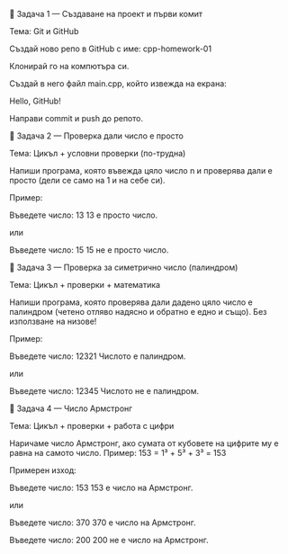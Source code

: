 🧩 Задача 1 — Създаване на проект и първи комит

Тема: Git и GitHub

Създай ново репо в GitHub с име:
cpp-homework-01

Клонирай го на компютъра си.

Създай в него файл main.cpp, който извежда на екрана:

Hello, GitHub!


Направи commit и push до репото.

🧮 Задача 2 — Проверка дали число е просто

Тема: Цикъл + условни проверки (по-трудна)

Напиши програма, която въвежда цяло число n и проверява дали е просто (дели се само на 1 и на себе си).

Пример:

Въведете число: 13
13 е просто число.


или

Въведете число: 15
15 не е просто число.


🧮 Задача 3 — Проверка за симетрично число (палиндром)

Тема: Цикъл + проверки + математика

Напиши програма, която проверява дали дадено цяло число е палиндром (четено отляво надясно и обратно е едно и също).
Без използване на низове!

Пример:

Въведете число: 12321
Числото е палиндром.


или

Въведете число: 12345
Числото не е палиндром.


🧮 Задача 4 — Число Армстронг

Тема: Цикъл + проверки + работа с цифри

Наричаме число Армстронг, ако сумата от кубовете на цифрите му е равна на самото число.
Пример: 153 = 1³ + 5³ + 3³ = 153

Примерен изход:

Въведете число: 153
153 е число на Армстронг.


или

Въведете число: 370
370 е число на Армстронг.

Въведете число: 200
200 не е число на Армстронг.